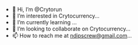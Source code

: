 - 👋 Hi, I’m @Crytorun
- 👀 I’m interested in Crytocurrency...
- 🌱 I’m currently learning ...
- 💞️ I’m looking to collaborate on Crytocurrency...
- 📫 How to reach me at ndipscrew@gmail.com...

<!---
Crytorun/Crytorun is a ✨ special ✨ repository because its `README.md` (this file) appears on your GitHub profile.
You can click the Preview link to take a look at your changes.
--->
